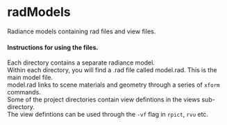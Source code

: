 # radModels
Radiance models containing rad files and view files.

#### Instructions for using the files.  
Each directory contains a separate radiance model.  
Within each directory, you will find a .rad file called model.rad. This is the main model file.  
model.rad links to scene materials and geometry through a series of `xform` commands.  
Some of the project directories contain view defintions in the views sub-directory.  
The view defintions can be used through the `-vf` flag in `rpict`, `rvu` etc. 

